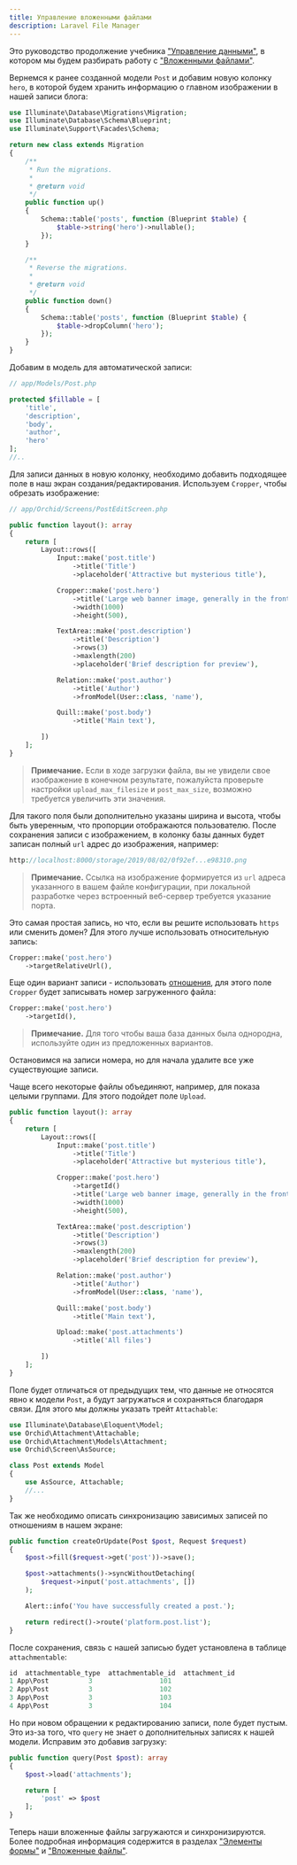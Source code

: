 ```yaml
---
title: Управление вложенными файлами
description: Laravel File Manager
---
```


Это руководство продолжение учебника ["Управление данными"](/ru/docs/quickstart-crud),
в котором мы будем разбирать работу с ["Вложенными файлами"](/ru/docs/attachments).

Вернемся к ранее созданной модели `Post` и добавим новую колонку `hero`,
в которой будем хранить информацию о главном изображении в нашей записи блога:

```php
use Illuminate\Database\Migrations\Migration;
use Illuminate\Database\Schema\Blueprint;
use Illuminate\Support\Facades\Schema;

return new class extends Migration
{
    /**
     * Run the migrations.
     *
     * @return void
     */
    public function up()
    {
        Schema::table('posts', function (Blueprint $table) {
            $table->string('hero')->nullable();
        });
    }

    /**
     * Reverse the migrations.
     *
     * @return void
     */
    public function down()
    {
        Schema::table('posts', function (Blueprint $table) {
            $table->dropColumn('hero');
        });
    }
}
```

Добавим в модель для автоматической записи:

```php
// app/Models/Post.php

protected $fillable = [
    'title',
    'description',
    'body',
    'author',
    'hero'
];
//..
```

Для записи данных в новую колонку, необходимо добавить подходящее поле в наш экран создания/редактирования.
Используем `Cropper`, чтобы обрезать изображение:

```php
// app/Orchid/Screens/PostEditScreen.php

public function layout(): array
{
    return [
        Layout::rows([
            Input::make('post.title')
                ->title('Title')
                ->placeholder('Attractive but mysterious title'),

            Cropper::make('post.hero')
                ->title('Large web banner image, generally in the front and center')
                ->width(1000)
                ->height(500),

            TextArea::make('post.description')
                ->title('Description')
                ->rows(3)
                ->maxlength(200)
                ->placeholder('Brief description for preview'),

            Relation::make('post.author')
                ->title('Author')
                ->fromModel(User::class, 'name'),

            Quill::make('post.body')
                ->title('Main text'),

        ])
    ];
}
```

> **Примечание.** Если в ходе загрузки файла, вы не увидели свое изображение в конечном результате,
пожалуйста проверьте настройки `upload_max_filesize` и `post_max_size`, возможно требуется увеличить эти значения.

Для такого поля были дополнительно указаны ширина и высота, чтобы быть уверенным, что пропорции отображаются пользователю.
После сохранения записи с изображением, в колонку базы данных будет записан полный `url` адрес до изображения, например:

```php
http://localhost:8000/storage/2019/08/02/0f92ef...e98310.png
```

> **Примечание.** Ссылка на изображение формируется из `url` адреса указанного в вашем файле конфигурации,
при локальной разработке через встроенный веб-сервер требуется указание порта.

Это самая простая запись, но что, если вы решите использовать `https` или сменить домен?
Для этого лучше использовать относительную запись:

```php
Cropper::make('post.hero')
    ->targetRelativeUrl(),
```

Еще один вариант записи - использовать [отношения](https://laravel.com/docs/master/eloquent-relationships), для этого
поле `Cropper` будет записывать номер загруженного файла:

```php
Cropper::make('post.hero')
    ->targetId(),
```

> **Примечание.** Для того чтобы ваша база данных была однородна, используйте один из предложенных вариантов.

Остановимся на записи номера, но для начала удалите все уже существующие записи.

Чаще всего некоторые файлы объединяют, например, для показа целыми группами. Для этого подойдет поле `Upload`.

```php
public function layout(): array
{
    return [
        Layout::rows([
            Input::make('post.title')
                ->title('Title')
                ->placeholder('Attractive but mysterious title'),

            Cropper::make('post.hero')
                ->targetId()
                ->title('Large web banner image, generally in the front and center')
                ->width(1000)
                ->height(500),

            TextArea::make('post.description')
                ->title('Description')
                ->rows(3)
                ->maxlength(200)
                ->placeholder('Brief description for preview'),

            Relation::make('post.author')
                ->title('Author')
                ->fromModel(User::class, 'name'),

            Quill::make('post.body')
                ->title('Main text'),

            Upload::make('post.attachments')
                ->title('All files')

        ])
    ];
}
```

Поле будет отличаться от предыдущих тем, что данные не относятся явно к модели `Post`, а будут загружаться и сохраняться благодаря связи.
Для этого мы должны указать трейт `Attachable`:

```php
use Illuminate\Database\Eloquent\Model;
use Orchid\Attachment\Attachable;
use Orchid\Attachment\Models\Attachment;
use Orchid\Screen\AsSource;

class Post extends Model
{
    use AsSource, Attachable;
    //...
}
```

Так же необходимо описать синхронизацию зависимых записей по отношениям в нашем экране:

```php
public function createOrUpdate(Post $post, Request $request)
{
    $post->fill($request->get('post'))->save();

    $post->attachments()->syncWithoutDetaching(
        $request->input('post.attachments', [])
    );

    Alert::info('You have successfully created a post.');

    return redirect()->route('platform.post.list');
}
```

После сохранения, связь с нашей записью будет установлена в таблице `attachmentable`:

```php
id  attachmentable_type  attachmentable_id  attachment_id
1 App\Post          3                 101
2 App\Post          3                 102
3 App\Post          3                 103
4 App\Post          3                 104
```

Но при новом обращении к редактированию записи, поле будет пустым. Это из-за того, что `query` не знает о дополнительных записях к нашей модели. Исправим это добавив загрузку:

```php
public function query(Post $post): array
{
    $post->load('attachments');

    return [
        'post' => $post
    ];
}
```

Теперь наши вложенные файлы загружаются и синхронизируются.
Более подробная информация содержится в разделах ["Элементы формы"](/ru/docs/field) и ["Вложенные файлы"](/ru/docs/attachments).
